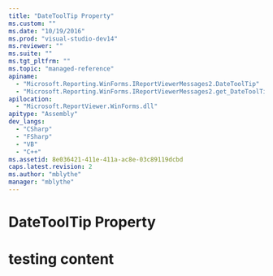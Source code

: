 ```yaml
---
title: "DateToolTip Property"
ms.custom: ""
ms.date: "10/19/2016"
ms.prod: "visual-studio-dev14"
ms.reviewer: ""
ms.suite: ""
ms.tgt_pltfrm: ""
ms.topic: "managed-reference"
apiname: 
  - "Microsoft.Reporting.WinForms.IReportViewerMessages2.DateToolTip"
  - "Microsoft.Reporting.WinForms.IReportViewerMessages2.get_DateToolTip"
apilocation: 
  - "Microsoft.ReportViewer.WinForms.dll"
apitype: "Assembly"
dev_langs: 
  - "CSharp"
  - "FSharp"
  - "VB"
  - "C++"
ms.assetid: 8e036421-411e-411a-ac8e-03c89119dcbd
caps.latest.revision: 2
ms.author: "mblythe"
manager: "mblythe"
---
```

# DateToolTip Property
# testing content